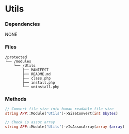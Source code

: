 # Utils

### Dependencies
NONE

### Files
```
/protected
└── /modules
    └── /Utils
        ├── MANIFEST
        ├── README.md
        ├── class.php
        ├── install.php
        └── uninstall.php
```

### Methods
```php
// Convert file size into human readable file size
string APP::Module('Utils')->SizeConvert(int $bytes)

// Check is assoc array
string APP::Module('Utils')->IsAssocArray(array $array)
```